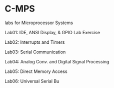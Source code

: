 # C-MPS
 labs for Microprocessor Systems
 
Lab01: IDE, ANSI Display, & GPIO Lab Exercise

Lab02: Interrupts and Timers

Lab03: Serial Communication

Lab04: Analog Conv. and Digital Signal Processing

Lab05: Direct Memory Access

Lab06: Universal Serial Bu
